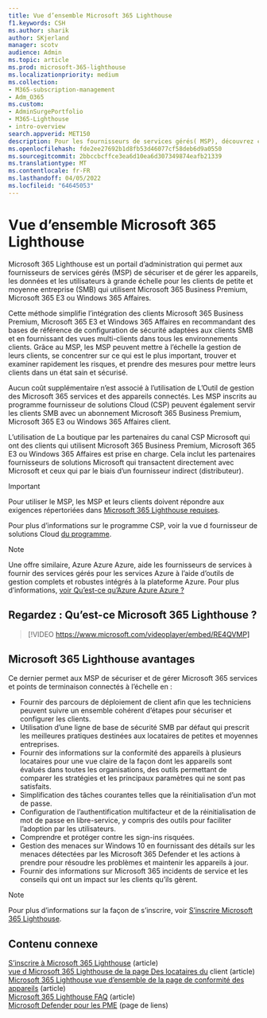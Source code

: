 ```yaml
---
title: Vue d’ensemble Microsoft 365 Lighthouse
f1.keywords: CSH
ms.author: sharik
author: SKjerland
manager: scotv
audience: Admin
ms.topic: article
ms.prod: microsoft-365-lighthouse
ms.localizationpriority: medium
ms.collection:
- M365-subscription-management
- Adm_O365
ms.custom:
- AdminSurgePortfolio
- M365-Lighthouse
- intro-overview
search.appverid: MET150
description: Pour les fournisseurs de services gérés( MSP), découvrez comment les Microsoft 365 Lighthouse peuvent vous aider à sécuriser et gérer les clients dans un seul emplacement.
ms.openlocfilehash: fde2ee27692b1d8fb53d46077cf58deb6d9a0550
ms.sourcegitcommit: 2bbccbcffce3ea6d10ea6d307349874eafb21339
ms.translationtype: MT
ms.contentlocale: fr-FR
ms.lasthandoff: 04/05/2022
ms.locfileid: "64645053"
---
```

# <a name="overview-of-microsoft-365-lighthouse"></a>Vue d’ensemble Microsoft 365 Lighthouse

Microsoft 365 Lighthouse est un portail d’administration qui permet aux fournisseurs de services gérés (MSP) de sécuriser et de gérer les appareils, les données et les utilisateurs à grande échelle pour les clients de petite et moyenne entreprise (SMB) qui utilisent Microsoft 365 Business Premium, Microsoft 365 E3 ou Windows 365 Affaires. 

Cette méthode simplifie l’intégration des clients Microsoft 365 Business Premium, Microsoft 365 E3 et Windows 365 Affaires en recommandant des bases de référence de configuration de sécurité adaptées aux clients SMB et en fournissant des vues multi-clients dans tous les environnements clients. Grâce au MSP, les MSP peuvent mettre à l’échelle la gestion de leurs clients, se concentrer sur ce qui est le plus important, trouver et examiner rapidement les risques, et prendre des mesures pour mettre leurs clients dans un état sain et sécurisé.

Aucun coût supplémentaire n’est associé à l’utilisation de L’Outil de gestion des Microsoft 365 services et des appareils connectés. Les MSP inscrits au programme fournisseur de solutions Cloud (CSP) peuvent également servir les clients SMB avec un abonnement Microsoft 365 Business Premium, Microsoft 365 E3 ou Windows 365 Affaires client.

L’utilisation de La boutique par les partenaires du canal CSP Microsoft qui ont des clients qui utilisent Microsoft 365 Business Premium, Microsoft 365 E3 ou Windows 365 Affaires est prise en charge. Cela inclut les partenaires fournisseurs de solutions Microsoft qui transactent directement avec Microsoft et ceux qui par le biais d’un fournisseur indirect (distributeur). 

> [!IMPORTANT] 
> Pour utiliser le MSP, les MSP et leurs clients doivent répondre aux exigences répertoriées dans [Microsoft 365 Lighthouse requises](m365-lighthouse-requirements.md).     

Pour plus d’informations sur le programme CSP, voir la vue d fournisseur de solutions Cloud [du programme](/partner-center/csp-overview).

> [!NOTE]  
> Une offre similaire, Azure Azure Azure, aide les fournisseurs de services à fournir des services gérés pour les services Azure à l’aide d’outils de gestion complets et robustes intégrés à la plateforme Azure. Pour plus d’informations, [voir Qu’est-ce qu’Azure Azure Azure ?](/azure/lighthouse/overview)   

## <a name="watch-what-is-microsoft-365-lighthouse"></a>Regardez : Qu’est-ce Microsoft 365 Lighthouse ?

> [!VIDEO https://www.microsoft.com/videoplayer/embed/RE4QVMP]

## <a name="microsoft-365-lighthouse-benefits"></a>Microsoft 365 Lighthouse avantages

Ce dernier permet aux MSP de sécuriser et de gérer Microsoft 365 services et points de terminaison connectés à l’échelle en :

- Fournir des parcours de déploiement de client afin que les techniciens peuvent suivre un ensemble cohérent d’étapes pour sécuriser et configurer les clients. 
- Utilisation d’une ligne de base de sécurité SMB par défaut qui prescrit les meilleures pratiques destinées aux locataires de petites et moyennes entreprises. 
- Fournir des informations sur la conformité des appareils à plusieurs locataires pour une vue claire de la façon dont les appareils sont évalués dans toutes les organisations, des outils permettant de comparer les stratégies et les principaux paramètres qui ne sont pas satisfaits. 
- Simplification des tâches courantes telles que la réinitialisation d’un mot de passe.
- Configuration de l’authentification multifacteur et de la réinitialisation de mot de passe en libre-service, y compris des outils pour faciliter l’adoption par les utilisateurs. 
- Comprendre et protéger contre les sign-ins risquées.
- Gestion des menaces sur Windows 10 en fournissant des détails sur les menaces détectées par les Microsoft 365 Defender et les actions à prendre pour résoudre les problèmes et maintenir les appareils à jour.
- Fournir des informations sur Microsoft 365 incidents de service et les conseils qui ont un impact sur les clients qu’ils gèrent.

> [!NOTE] 
> Pour plus d’informations sur la façon de s’inscrire, voir [S’inscrire Microsoft 365 Lighthouse](m365-lighthouse-sign-up.md).

## <a name="related-content"></a>Contenu connexe

[S’inscrire à Microsoft 365 Lighthouse](m365-lighthouse-sign-up.md) (article)  
[vue d Microsoft 365 Lighthouse de la page Des locataires du](m365-lighthouse-tenants-page-overview.md) client (article)   
[Microsoft 365 Lighthouse vue d’ensemble de la page de conformité des appareils](m365-lighthouse-device-compliance-page-overview.md) (article)   
[Microsoft 365 Lighthouse FAQ](m365-lighthouse-faq.yml) (article)   
[Microsoft Defender pour les PME](../security/defender-business/index.yml) (page de liens)